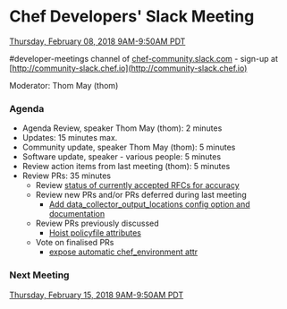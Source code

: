 # Chef Developers' Slack Meeting

[Thursday, February 08, 2018 9AM-9:50AM PDT](http://everytimezone.com/#2018-02-08,240,cn3)

\#developer-meetings channel of [chef-community.slack.com](http://chef-community.slack.com) - sign-up at [http://community-slack.chef.io](http://community-slack.chef.io)

Moderator:  Thom May (thom)

### Agenda
* Agenda Review, speaker Thom May (thom): 2 minutes
* Updates: 15 minutes max.
* Community update, speaker Thom May (thom): 5 minutes
* Software update, speaker - various people: 5 minutes
* Review action items from last meeting (thom): 5 minutes
* Review PRs:  35 minutes
  * Review [status of currently accepted RFCs for accuracy](https://chef.github.io/chef-rfc/)
  * Review new PRs and/or PRs deferred during last meeting
    * [Add data_collector_output_locations config option and documentation](https://github.com/chef/chef-rfc/pull/298)
  * Review PRs previously discussed
    * [Hoist policyfile attributes](https://github.com/chef/chef-rfc/pull/297)
  * Vote on finalised PRs
    * [expose automatic chef_environment attr](https://github.com/chef/chef-rfc/pull/296)

### Next Meeting

[Thursday, February 15, 2018 9AM-9:50AM PDT](http://everytimezone.com/#2018-02-15,240,cn3)
